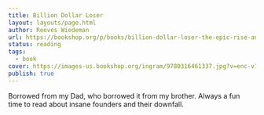 ```yaml
---
title: Billion Dollar Loser
layout: layouts/page.html
author: Reeves Wiedeman
url: https://bookshop.org/p/books/billion-dollar-loser-the-epic-rise-and-spectacular-fall-of-adam-neumann-and-wework-reeves-wiedeman/15987387?ean=9780316461337&next=t
status: reading
tags:
  - book
cover: https://images-us.bookshop.org/ingram/9780316461337.jpg?v=enc-v1
publish: true
---
```

Borrowed from my Dad, who borrowed it from my brother. Always a fun time to read about insane founders and their downfall.